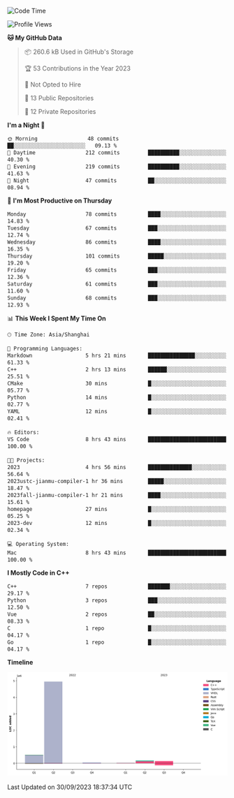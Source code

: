 <!--START_SECTION:waka-->
![Code Time](http://img.shields.io/badge/Code%20Time-209%20hrs%2043%20mins-blue)

![Profile Views](http://img.shields.io/badge/Profile%20Views-21-blue)

**🐱 My GitHub Data** 

> 📦 260.6 kB Used in GitHub's Storage 
 > 
> 🏆 53 Contributions in the Year 2023
 > 
> 🚫 Not Opted to Hire
 > 
> 📜 13 Public Repositories 
 > 
> 🔑 12 Private Repositories 
 > 
**I'm a Night 🦉** 

```text
🌞 Morning                48 commits          ██░░░░░░░░░░░░░░░░░░░░░░░   09.13 % 
🌆 Daytime                212 commits         ██████████░░░░░░░░░░░░░░░   40.30 % 
🌃 Evening                219 commits         ██████████░░░░░░░░░░░░░░░   41.63 % 
🌙 Night                  47 commits          ██░░░░░░░░░░░░░░░░░░░░░░░   08.94 % 
```
📅 **I'm Most Productive on Thursday** 

```text
Monday                   78 commits          ████░░░░░░░░░░░░░░░░░░░░░   14.83 % 
Tuesday                  67 commits          ███░░░░░░░░░░░░░░░░░░░░░░   12.74 % 
Wednesday                86 commits          ████░░░░░░░░░░░░░░░░░░░░░   16.35 % 
Thursday                 101 commits         █████░░░░░░░░░░░░░░░░░░░░   19.20 % 
Friday                   65 commits          ███░░░░░░░░░░░░░░░░░░░░░░   12.36 % 
Saturday                 61 commits          ███░░░░░░░░░░░░░░░░░░░░░░   11.60 % 
Sunday                   68 commits          ███░░░░░░░░░░░░░░░░░░░░░░   12.93 % 
```


📊 **This Week I Spent My Time On** 

```text
🕑︎ Time Zone: Asia/Shanghai

💬 Programming Languages: 
Markdown                 5 hrs 21 mins       ███████████████░░░░░░░░░░   61.33 % 
C++                      2 hrs 13 mins       ██████░░░░░░░░░░░░░░░░░░░   25.51 % 
CMake                    30 mins             █░░░░░░░░░░░░░░░░░░░░░░░░   05.77 % 
Python                   14 mins             █░░░░░░░░░░░░░░░░░░░░░░░░   02.77 % 
YAML                     12 mins             █░░░░░░░░░░░░░░░░░░░░░░░░   02.41 % 

🔥 Editors: 
VS Code                  8 hrs 43 mins       █████████████████████████   100.00 % 

🐱‍💻 Projects: 
2023                     4 hrs 56 mins       ██████████████░░░░░░░░░░░   56.64 % 
2023ustc-jianmu-compiler-1 hr 36 mins        █████░░░░░░░░░░░░░░░░░░░░   18.47 % 
2023fall-jianmu-compiler-1 hr 21 mins        ████░░░░░░░░░░░░░░░░░░░░░   15.61 % 
homepage                 27 mins             █░░░░░░░░░░░░░░░░░░░░░░░░   05.25 % 
2023-dev                 12 mins             █░░░░░░░░░░░░░░░░░░░░░░░░   02.34 % 

💻 Operating System: 
Mac                      8 hrs 43 mins       █████████████████████████   100.00 % 
```

**I Mostly Code in C++** 

```text
C++                      7 repos             ███████░░░░░░░░░░░░░░░░░░   29.17 % 
Python                   3 repos             ███░░░░░░░░░░░░░░░░░░░░░░   12.50 % 
Vue                      2 repos             ██░░░░░░░░░░░░░░░░░░░░░░░   08.33 % 
C                        1 repo              █░░░░░░░░░░░░░░░░░░░░░░░░   04.17 % 
Go                       1 repo              █░░░░░░░░░░░░░░░░░░░░░░░░   04.17 % 
```



**Timeline**

![Lines of Code chart](https://raw.githubusercontent.com/xkz0777/xkz0777/master/assets/bar_graph.png)


 Last Updated on 30/09/2023 18:37:34 UTC
<!--END_SECTION:waka-->

